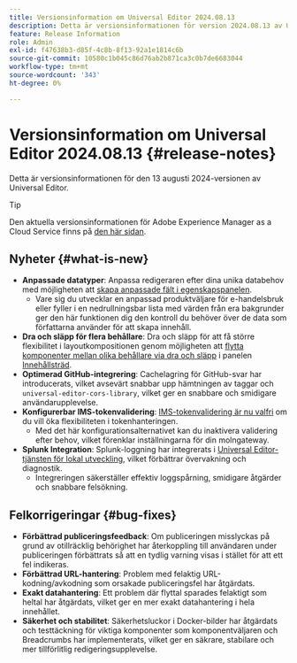 ```yaml
---
title: Versionsinformation om Universal Editor 2024.08.13
description: Detta är versionsinformationen för version 2024.08.13 av Universal Editor.
feature: Release Information
role: Admin
exl-id: f47638b3-d85f-4c8b-8f13-92a1e1814c6b
source-git-commit: 10580c1b045c86d76ab2b871ca3c0b7de6683044
workflow-type: tm+mt
source-wordcount: '343'
ht-degree: 0%

---
```


# Versionsinformation om Universal Editor 2024.08.13 {#release-notes}

Detta är versionsinformationen för den 13 augusti 2024-versionen av Universal Editor.

>[!TIP]
>
>Den aktuella versionsinformationen för Adobe Experience Manager as a Cloud Service finns på [den här sidan](/help/release-notes/release-notes-cloud/release-notes-current.md).

## Nyheter {#what-is-new}

* **Anpassade datatyper**: Anpassa redigeraren efter dina unika databehov med möjligheten att [skapa anpassade fält i egenskapspanelen](https://developer.adobe.com/uix/docs/services/aem-universal-editor/api/item-types-renderers/).
   * Vare sig du utvecklar en anpassad produktväljare för e-handelsbruk eller fyller i en nedrullningsbar lista med värden från era bakgrunder ger den här funktionen dig den kontroll du behöver över de data som författarna använder för att skapa innehåll.
* **Dra och släpp för flera behållare**: Dra och släpp för att få större flexibilitet i layoutkompositionen genom möjligheten att [flytta komponenter mellan olika behållare via dra och släpp](/help/sites-cloud/authoring/universal-editor/authoring.md#reordering-components) i panelen [Innehållsträd](/help/sites-cloud/authoring/universal-editor/navigation.md#content-tree-mode).
* **Optimerad GitHub-integrering**: Cachelagring för GitHub-svar har introducerats, vilket avsevärt snabbar upp hämtningen av taggar och `universal-editor-cors-library`, vilket ger en snabbare och smidigare användarupplevelse.
* **Konfigurerbar IMS-tokenvalidering**: [IMS-tokenvalidering är nu valfri](/help/implementing/universal-editor/local-dev.md#setting-up-service) om du vill öka flexibiliteten i tokenhanteringen.
   * Med det här konfigurationsalternativet kan du inaktivera validering efter behov, vilket förenklar inställningarna för din molngateway.
* **Splunk Integration**: Splunk-loggning har integrerats i [Universal Editor-tjänsten för lokal utveckling](/help/implementing/universal-editor/local-dev.md#setting-up-service), vilket förbättrar övervakning och diagnostik.
   * Integreringen säkerställer effektiv loggspårning, smidigare åtgärder och snabbare felsökning.

## Felkorrigeringar {#bug-fixes}

* **Förbättrad publiceringsfeedback**: Om publiceringen misslyckas på grund av otillräcklig behörighet har återkoppling till användaren under publiceringen förbättrats så att en tydlig varning visas i stället för att ett fel indikeras.
* **Förbättrad URL-hantering**: Problem med felaktig URL-kodning/avkodning som orsakade publiceringsfel har åtgärdats.
* **Exakt datahantering**: Ett problem där flyttal sparades felaktigt som heltal har åtgärdats, vilket ger en mer exakt datahantering i hela innehållet.
* **Säkerhet och stabilitet**: Säkerhetsluckor i Docker-bilder har åtgärdats och testtäckning för viktiga komponenter som komponentväljaren och Breadcrumbs har implementerats, vilket ger en säkrare, stabilare och mer tillförlitlig redigeringsupplevelse.
